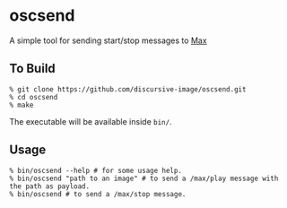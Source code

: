 # oscsend
A simple tool for sending start/stop messages to [Max](https://cycling74.com)

## To Build
```
% git clone https://github.com/discursive-image/oscsend.git
% cd oscsend
% make
```

The executable will be available inside `bin/`.

## Usage
```
% bin/oscsend --help # for some usage help.
% bin/oscsend "path to an image" # to send a /max/play message with the path as payload.
% bin/oscsend # to send a /max/stop message.
```
